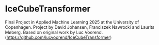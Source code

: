 # IceCubeTransformer
Final Project in Applied Machine Learning 2025 at the University of Copenhagen. Project by David Johansen, Franciszek Nawrocki and Laurits Møberg. Based on original work by Luc Voorend. (https://github.com/lucvoorend/IceCubeTransformer)

